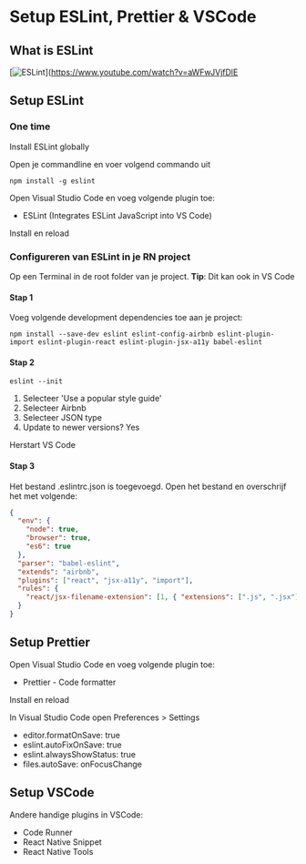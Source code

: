 # Setup ESLint, Prettier & VSCode

## What is ESLint

[![ESLint](https://img.youtube.com/vi/aWFwJVjfDlE/0.jpg)](https://www.youtube.com/watch?v=aWFwJVjfDlE


## Setup ESLint
### One time
Install ESLint globally

Open je commandline en voer volgend commando uit
```
npm install -g eslint
```

Open Visual Studio Code en voeg volgende plugin toe:
- ESLint (Integrates ESLint JavaScript into VS Code)

Install en reload

### Configureren van ESLint in je RN project
Op een Terminal in de root folder van je project. **Tip**: Dit kan ook in VS Code

#### Stap 1
Voeg volgende development dependencies toe aan je project:
```
npm install --save-dev eslint eslint-config-airbnb eslint-plugin-import eslint-plugin-react eslint-plugin-jsx-a11y babel-eslint
```

#### Stap 2
```
eslint --init
```

1. Selecteer 'Use a popular style guide'
2. Selecteer Airbnb
3. Selecteer JSON type
4. Update to newer versions? Yes

Herstart VS Code

#### Stap 3
Het bestand .eslintrc.json is toegevoegd. Open het bestand en overschrijf het met volgende:
```json
{
  "env": {
    "node": true,
    "browser": true,
    "es6": true
  },
  "parser": "babel-eslint",
  "extends": "airbnb",
  "plugins": ["react", "jsx-a11y", "import"],
  "rules": {
    "react/jsx-filename-extension": [1, { "extensions": [".js", ".jsx"] }]
  }
}
```

## Setup Prettier
Open Visual Studio Code en voeg volgende plugin toe:
- Prettier - Code formatter

Install en reload

In Visual Studio Code open Preferences > Settings
- editor.formatOnSave: true
- eslint.autoFixOnSave: true
- eslint.alwaysShowStatus: true
- files.autoSave: onFocusChange


## Setup VSCode
Andere handige plugins in VSCode:
- Code Runner
- React Native Snippet
- React Native Tools

